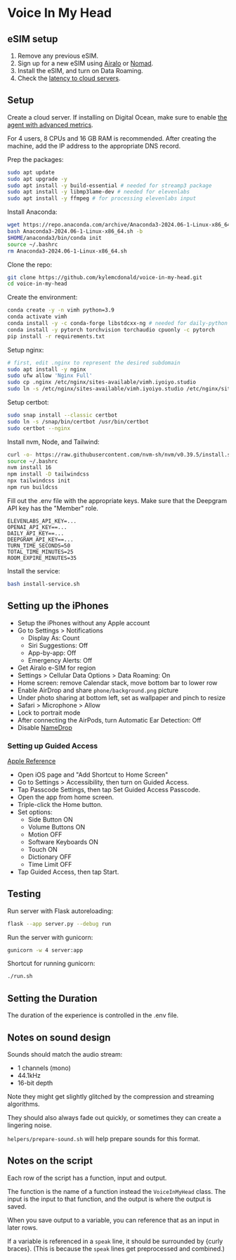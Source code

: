 # Voice In My Head

## eSIM setup

1. Remove any previous eSIM.
2. Sign up for a new eSIM using [Airalo](https://airalo.com/) or [Nomad](https://www.getnomad.app/).
3. Install the eSIM, and turn on Data Roaming.
4. Check the [latency to cloud servers](https://cloudpingtest.com/digital_ocean).

## Setup

Create a cloud server. If installing on Digital Ocean, make sure to enable [the agent with advanced metrics](https://docs.digitalocean.com/products/monitoring/how-to/install-agent/).

For 4 users, 8 CPUs and 16 GB RAM is recommended. After creating the machine, add the IP address to the appropriate DNS record.

Prep the packages:

```sh
sudo apt update
sudo apt upgrade -y
sudo apt install -y build-essential # needed for streamp3 package
sudo apt install -y libmp3lame-dev # needed for elevenlabs
sudo apt install -y ffmpeg # for processing elevenlabs input
```

Install Anaconda:

```sh
wget https://repo.anaconda.com/archive/Anaconda3-2024.06-1-Linux-x86_64.sh
bash Anaconda3-2024.06-1-Linux-x86_64.sh -b
$HOME/anaconda3/bin/conda init
source ~/.bashrc
rm Anaconda3-2024.06-1-Linux-x86_64.sh
```

Clone the repo:

```sh
git clone https://github.com/kylemcdonald/voice-in-my-head.git
cd voice-in-my-head
```

Create the environment:

```sh
conda create -y -n vimh python=3.9
conda activate vimh
conda install -y -c conda-forge libstdcxx-ng # needed for daily-python
conda install -y pytorch torchvision torchaudio cpuonly -c pytorch
pip install -r requirements.txt
```

Setup nginx:

```sh
# first, edit .nginx to represent the desired subdomain
sudo apt install -y nginx
sudo ufw allow 'Nginx Full'
sudo cp .nginx /etc/nginx/sites-available/vimh.iyoiyo.studio
sudo ln -s /etc/nginx/sites-available/vimh.iyoiyo.studio /etc/nginx/sites-enabled/
```

Setup certbot:

```sh
sudo snap install --classic certbot
sudo ln -s /snap/bin/certbot /usr/bin/certbot
sudo certbot --nginx
```

Install nvm, Node, and Tailwind:

```sh
curl -o- https://raw.githubusercontent.com/nvm-sh/nvm/v0.39.5/install.sh | bash
source ~/.bashrc
nvm install 16
npm install -D tailwindcss
npx tailwindcss init
npm run buildcss
```

Fill out the .env file with the appropriate keys. Make sure that the Deepgram API key has the "Member" role.

```
ELEVENLABS_API_KEY=...
OPENAI_API_KEY==...
DAILY_API_KEY==...
DEEPGRAM_API_KEY==...
TURN_TIME_SECONDS=50
TOTAL_TIME_MINUTES=25
ROOM_EXPIRE_MINUTES=35
```

Install the service:

```sh
bash install-service.sh
```

## Setting up the iPhones

* Setup the iPhones without any Apple account
* Go to Settings > Notifications
    * Display As: Count
    * Siri Suggestions: Off
    * App-by-app: Off
    * Emergency Alerts: Off
* Get Airalo e-SIM for region
* Settings > Cellular Data Options > Data Roaming: On
* Home screen: remove Calendar stack, move bottom bar to lower row
* Enable AirDrop and share `phone/background.png` picture
* Under photo sharing at bottom left, set as wallpaper and pinch to resize
* Safari > Microphone > Allow
* Lock to portrait mode
* After connecting the AirPods, turn Automatic Ear Detection: Off
* Disable [NameDrop](https://support.apple.com/guide/personal-safety/secure-airdrop-and-namedrop-ips7d84d2cdc/)

### Setting up Guided Access

[Apple Reference](https://support.apple.com/en-us/HT202612)

* Open iOS page and "Add Shortcut to Home Screen"
* Go to Settings > Accessibility, then turn on Guided Access.
* Tap Passcode Settings, then tap Set Guided Access Passcode.
* Open the app from home screen.
* Triple-click the Home button.
* Set options:
    * Side Button ON
    * Volume Buttons ON
    * Motion OFF
    * Software Keyboards ON
    * Touch ON
    * Dictionary OFF
    * Time Limit OFF
* Tap Guided Access, then tap Start.

## Testing

Run server with Flask autoreloading:

```sh
flask --app server.py --debug run
```

Run the server with gunicorn:

```sh
gunicorn -w 4 server:app
```

Shortcut for running gunicorn:

```sh
./run.sh
```

## Setting the Duration

The duration of the experience is controlled in the .env file.

## Notes on sound design

Sounds should match the audio stream:

* 1 channels (mono)
* 44.1kHz
* 16-bit depth

Note they might get slightly glitched by the compression and streaming algorithms.

They should also always fade out quickly, or sometimes they can create a lingering noise.

`helpers/prepare-sound.sh` will help prepare sounds for this format.

## Notes on the script

Each row of the script has a function, input and output.

The function is the name of a function instead the `VoiceInMyHead` class. The input is the input to that function, and the output is where the output is saved.

When you save output to a variable, you can reference that as an input in later rows.

If a variable is referenced in a `speak` line, it should be surrounded by {curly braces}. (This is because the `speak` lines get preprocessed and combined.)
